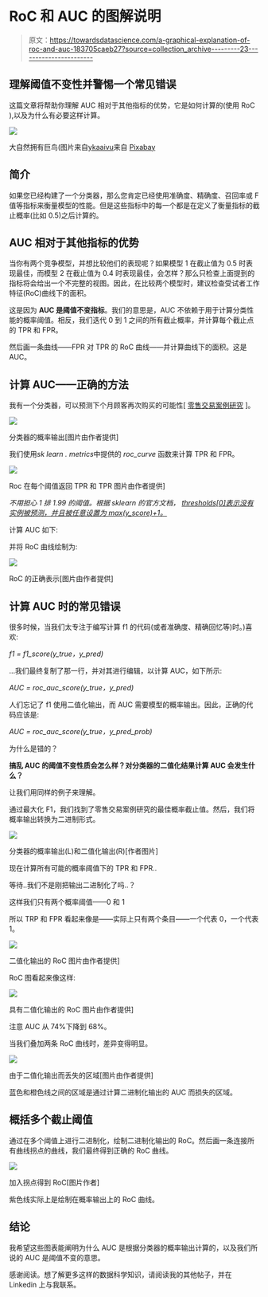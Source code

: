 # RoC 和 AUC 的图解说明

> 原文：<https://towardsdatascience.com/a-graphical-explanation-of-roc-and-auc-183705caeb27?source=collection_archive---------23----------------------->

## 理解阈值不变性**并警惕一个常见错误**

这篇文章将帮助你理解 AUC 相对于其他指标的优势，它是如何计算的(使用 RoC ),以及为什么有必要这样计算。

![](img/fa91a9426c79d264637c5332e9708fb5.png)

大自然拥有巨鸟(图片来自[ykaaivu](https://pixabay.com/users/ykaiavu-7068951/?utm_source=link-attribution&utm_medium=referral&utm_campaign=image&utm_content=5372892)来自 [Pixabay](https://pixabay.com/?utm_source=link-attribution&utm_medium=referral&utm_campaign=image&utm_content=5372892)

## **简介**

如果您已经构建了一个分类器，那么您肯定已经使用准确度、精确度、召回率或 F 值等指标来衡量模型的性能。但是这些指标中的每一个都是在定义了衡量指标的截止概率(比如 0.5)之后计算的。

## **AUC 相对于其他指标的优势**

当你有两个竞争模型，并想比较他们的表现呢？如果模型 1 在截止值为 0.5 时表现最佳，而模型 2 在截止值为 0.4 时表现最佳，会怎样？那么只检查上面提到的指标将会给出一个不完整的视图。因此，在比较两个模型时，建议检查受试者工作特征(RoC)曲线下的面积。

这是因为 **AUC 是阈值不变指标**。我们的意思是，AUC 不依赖于用于计算分类性能的概率阈值。相反，我们迭代 0 到 1 之间的所有截止概率，并计算每个截止点的 TPR 和 FPR。

然后画一条曲线——FPR 对 TPR 的 RoC 曲线——并计算曲线下的面积。这是 AUC。

## **计算 AUC——正确的方法**

我有一个分类器，可以预测下个月顾客再次购买的可能性[ [零售交易案例研究](https://github.com/divya-chou/Retail_Transactions) ]。

![](img/388ea997e9b39737c52693a7ed18af74.png)

分类器的概率输出[图片由作者提供]

我们使用*sk learn . metrics*中提供的 *roc_curve* 函数来计算 TPR 和 FPR。

![](img/5c58266caf2609afcb4af8bc40b0af8e.png)

Roc 在每个阈值返回 TPR 和 TPR 图片由作者提供]

*不用担心 1 排 1.99 的阈值。根据 sklearn 的官方文档，* [*thresholds[0]表示没有实例被预测，并且被任意设置为 max(y_score)+1。*](https://scikit-learn.org/stable/modules/generated/sklearn.metrics.roc_curve.html)

计算 AUC 如下:

并将 RoC 曲线绘制为:

![](img/904fce7afa7489d384b63080d033d020.png)

RoC 的正确表示[图片由作者提供]

## **计算 AUC 时的常见错误**

很多时候，当我们太专注于编写计算 f1 的代码(或者准确度、精确回忆等)时。)喜欢:

*f1 = f1_score(y_true，y_pred)*

…我们最终复制了那一行，并对其进行编辑，以计算 AUC，如下所示:

*AUC = roc_auc_score(y_true，y_pred)*

人们忘记了 f1 使用二值化输出，而 AUC 需要模型的概率输出。因此，正确的代码应该是:

*AUC = roc_auc_score(y_true，y_pred_prob)*

为什么是错的？

**搞乱 AUC 的阈值不变性质会怎么样？对分类器的二值化结果计算 AUC 会发生什么？**

让我们用同样的例子来理解。

通过最大化 F1，我们找到了零售交易案例研究的最佳概率截止值。然后，我们将概率输出转换为二进制形式。

![](img/bd6ac70bd161796a670810eded1e8857.png)

分类器的概率输出(L)和二值化输出(R)[作者图片]

现在计算所有可能的概率阈值下的 TPR 和 FPR..

等待..我们不是刚把输出二进制化了吗..？

这样我们只有两个概率阈值——0 和 1

所以 TRP 和 FPR 看起来像是——实际上只有两个条目——一个代表 0，一个代表 1。

![](img/aa141aa245ba75e6e6ff03e23f962f7b.png)

二值化输出的 RoC 图片由作者提供]

RoC 图看起来像这样:

![](img/e0369809ce11451ba9e3f4905b7817ea.png)

具有二值化输出的 RoC 图片由作者提供]

注意 AUC 从 74%下降到 68%。

当我们叠加两条 RoC 曲线时，差异变得明显。

![](img/f37128e1b5defbcb01961dd31364bed4.png)

由于二值化输出而丢失的区域[图片由作者提供]

蓝色和橙色线之间的区域是通过计算二进制化输出的 AUC 而损失的区域。

## **概括多个截止阈值**

通过在多个阈值上进行二进制化，绘制二进制化输出的 RoC。然后画一条连接所有曲线拐点的曲线，我们最终得到正确的 RoC 曲线。

![](img/0d6dbeec07a21e175906a376ced963fd.png)

加入拐点得到 RoC[图片作者]

紫色线实际上是绘制在概率输出上的 RoC 曲线。

## **结论**

我希望这些图表能阐明为什么 AUC 是根据分类器的概率输出计算的，以及我们所说的 AUC 是阈值不变的意思。

感谢阅读。想了解更多这样的数据科学知识，请阅读我的其他帖子，并在 Linkedin 上与我联系。